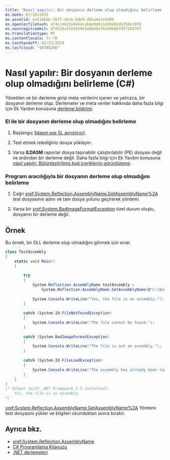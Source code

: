 ```yaml
---
title: 'Nasıl yapılır: Bir dosyanın derleme olup olmadığını belirleme (C#)'
ms.date: 07/20/2015
ms.assetid: ea5186bb-5bff-4dcb-bde9-d6ba4e2edd00
ms.openlocfilehash: 474cc4622e9444cab8e9d611dd9481d5358e10f0
ms.sourcegitcommit: 8f95d3a37e591963ebbb9af6e90686fd5f3b8707
ms.translationtype: MT
ms.contentlocale: tr-TR
ms.lasthandoff: 02/23/2019
ms.locfileid: "56745256"
---
```

# <a name="how-to-determine-if-a-file-is-an-assembly-c"></a>Nasıl yapılır: Bir dosyanın derleme olup olmadığını belirleme (C#)
Yönetilen ve bir derleme girişi meta verilerini içeren ve yalnızca, bir dosyanın derleme olup. Derlemeler ve meta veriler hakkında daha fazla bilgi için Ek Yardım konusuna [derleme bildirimi](../../../../../docs/framework/app-domains/assembly-manifest.md).  
  
### <a name="how-to-manually-determine-if-a-file-is-an-assembly"></a>El ile bir dosyanın derleme olup olmadığını belirleme  
  
1.  Başlangıç [Ildasm.exe (IL ayrıştırıcı)](../../../../framework/tools/ildasm-exe-il-disassembler.md).  
  
2.  Test etmek istediğiniz dosya yükleyin.  
  
3.  Varsa **ILDASM** raporlar dosya taşınabilir çalıştırılabilir (PE) dosyası değil ve ardından bir derleme değil. Daha fazla bilgi için Ek Yardım konusuna [nasıl yapılır: Bütünleştirilmiş kod içeriklerini görüntüleme](../../../../framework/app-domains/how-to-view-assembly-contents.md).  
  
### <a name="how-to-programmatically-determine-if-a-file-is-an-assembly"></a>Program aracılığıyla bir dosyanın derleme olup olmadığını belirleme  
  
1.  Çağrı <xref:System.Reflection.AssemblyName.GetAssemblyName%2A> test dosyasının adını ve tam dosya yolunu geçirerek yöntemi.  
  
2.  Varsa bir <xref:System.BadImageFormatException> özel durum oluştu, dosyanın bir derleme değil.  
  
## <a name="example"></a>Örnek  
 Bu örnek, bir DLL derleme olup olmadığını görmek için sınar.  
  
```csharp
class TestAssembly  
{  
    static void Main()  
    {  
  
        try  
        {  
            System.Reflection.AssemblyName testAssembly =  
                System.Reflection.AssemblyName.GetAssemblyName(@"C:\Windows\Microsoft.NET\Framework\v3.5\System.Net.dll");  
  
            System.Console.WriteLine("Yes, the file is an assembly.");  
        }  
  
        catch (System.IO.FileNotFoundException)  
        {  
            System.Console.WriteLine("The file cannot be found.");  
        }  
  
        catch (System.BadImageFormatException)  
        {  
            System.Console.WriteLine("The file is not an assembly.");  
        }  
  
        catch (System.IO.FileLoadException)  
        {  
            System.Console.WriteLine("The assembly has already been loaded.");  
        }  
    }  
}  
/* Output (with .NET Framework 3.5 installed):  
    Yes, the file is an assembly.  
*/  
```  
  
 <xref:System.Reflection.AssemblyName.GetAssemblyName%2A> Yöntemi test dosyasını yükler ve bilgileri okunduktan sonra bırakır.  
  
## <a name="see-also"></a>Ayrıca bkz.

- <xref:System.Reflection.AssemblyName>
- [C# Programlama Kılavuzu](../../../../csharp/programming-guide/index.md)
- [.NET derlemeleri](../../../../standard/assembly/index.md)
